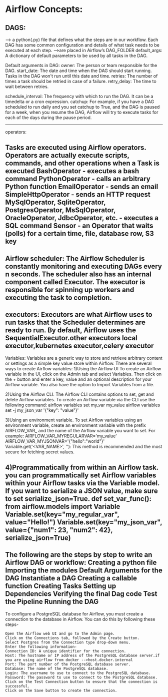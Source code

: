 Airflow Concepts:
==================
DAGS:
-----
--> a python(.py) file that defines what the steps are in our workflow. Each DAG has some common configuration and details of what task needs to be executed at each step.
-->are placed in Airflow’s DAG_FOLDER
default_args: A dictionary of default parameters to be used by all tasks in the DAG.

Default arguments in DAG:
owner: The person or team responsible for the DAG.
start_date: The date and time when the DAG should start running. Tasks in the DAG won't run until this date and time.
retries: The number of times a task should be retried in case of a failure.
retry_delay: The time to wait between retries.

schedule_interval: The frequency with which to run the DAG. It can be a timedelta or a cron expression.
catchup: For example, if you have a DAG scheduled to run daily and you set catchup to True, and the DAG is paused for a week, when you resume the DAG, Airflow will try to execute tasks for each of the days during the pause period.

--------------------------------------------------------------------------------------------------------------------
operators:

Tasks are executed using Airflow operators. Operators are actually execute scripts, commands, and other operations when a Task is executed
    BashOperator - executes a bash command
    PythonOperator - calls an arbitrary Python function
    EmailOperator - sends an email
    SimpleHttpOperator - sends an HTTP request
    MySqlOperator, SqliteOperator, PostgresOperator, MsSqlOperator, OracleOperator, JdbcOperator, etc. - executes a SQL command
    Sensor - an Operator that waits (polls) for a certain time, file, database row, S3 key
-------------------------------------------------------------------------------------------------------------
Airflow scheduler:
The Airflow Scheduler is constantly monitoring and executing DAGs every n seconds. The scheduler also has an internal component called Executor. The executor is responsible for spinning up workers and executing the task to completion.
--------------------------------------------------------------------------------------------------------------
executors:
Executors are what Airflow uses to run tasks that the Scheduler determines are ready to run. By default, Airflow uses the SequentialExecutor.other executors local executor,kubernetes executor,celery executor
----------------------------------------------------------------------------------------------------------------
Variables:
Variables are a generic way to store and retrieve arbitrary content or settings as a simple key value store within Airflow. 
There are several ways to create Airflow variables:
1)Using the Airflow UI
    To create an Airflow variable in the UI, click on the Admin tab and select Variables. Then click on the + button and enter a key, value and an optional description for your Airflow variable. You also have the option to Import Variables from a file.

2)Using the Airflow CLI.
    The Airflow CLI contains options to set, get and delete Airflow variables. To create an Airflow variable via the CLI use the following command:
        airflow variables set my_var my_value
        airflow variables set -j my_json_var '{"key": "value"}'

3)Using an environment variable.
    To set Airflow variables using an environment variable, create an environment variable with the prefix AIRFLOW_VAR_ and the name of the Airflow variable you want to set. For example:
        AIRFLOW_VAR_MYREGULARVAR='my_value'
        AIRFLOW_VAR_MYJSONVAR='{"hello":"world"}'
        Variable.get('<VAR_NAME>', '<default-value>'): This method is recommended and the most secure for fetching secret values.

4)Programmatically from within an Airflow task.
    you can programmatically set Airflow variables within your Airflow tasks via the Variable model. If you want to serialize a JSON value, make sure to set serialize_json=True.
        def set_var_func():
            from airflow.models import Variable
            Variable.set(key="my_regular_var", value="Hello!")
            Variable.set(key="my_json_var", value={"num1": 23, "num2": 42}, serialize_json=True)
-------------------------------------------------------------------------------------------------------------------

The following are the steps by step to write an Airflow DAG or workflow:
    Creating a python file
    Importing the modules
    Default Arguments for the DAG
    Instantiate a DAG
    Creating a callable function
    Creating Tasks
    Setting up Dependencies
    Verifying the final Dag code
    Test the Pipeline
    Running the DAG
-------------------------------------------------------------------------------------------------------------------
To configure a PostgreSQL database for Airflow, you must create a connection to the database in Airflow. You can do this by following these steps-

    Open the Airflow web UI and go to the Admin page.
    Click on the Connections tab, followed by the Create button.
    Select Postgres from the Connection type drop-down menu.
    Enter the following information-
    Connection ID: A unique identifier for the connection.
    Host: The hostname or IP address of the PostgreSQL database server.if you are using airflow from docker -->host.docker.internal
    Port: The port number of the PostgreSQL database server.
    Database: The name of the PostgreSQL database.
    Login: The username to use to connect to the PostgreSQL database.
    Password: The password to use to connect to the PostgreSQL database.
    Click on the Test Connection button to ensure that the connection is successful.
    Click on the Save button to create the connection.